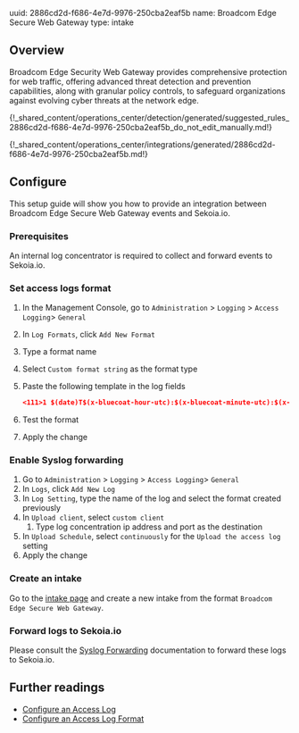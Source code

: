 uuid: 2886cd2d-f686-4e7d-9976-250cba2eaf5b
name: Broadcom Edge Secure Web Gateway
type: intake

## Overview

Broadcom Edge Security Web Gateway provides comprehensive protection for web traffic, offering advanced threat detection and prevention capabilities, along with granular policy controls, to safeguard organizations against evolving cyber threats at the network edge.

{!_shared_content/operations_center/detection/generated/suggested_rules_2886cd2d-f686-4e7d-9976-250cba2eaf5b_do_not_edit_manually.md!}

{!_shared_content/operations_center/integrations/generated/2886cd2d-f686-4e7d-9976-250cba2eaf5b.md!}

## Configure

This setup guide will show you how to provide an integration between Broadcom Edge Secure Web Gateway events and Sekoia.io.

### Prerequisites

An internal log concentrator is required to collect and forward events to Sekoia.io.

### Set access logs format
1. In the Management Console, go to `Administration` > `Logging` > `Access Logging`> `General`
2. In `Log Formats`, click `Add New Format`
3. Type a  format name
4. Select `Custom format string` as the format type
5. Paste the following template in the log fields
    
    ```json
    <111>1 $(date)T$(x-bluecoat-hour-utc):$(x-bluecoat-minute-utc):$(x-bluecoat-second-utc)$(s-computername) bluecoat - access_log - date=$(date) time=$(time) c-ip=$(c-ip) c-url=$(quot)$(url)$(quot) cs-Referer=$(quot)$(cs(Referer))$(quot) cs-user-agent=$(quot)$(cs(User-Agent))$(quot) cs-bytes=$(cs-bytes) cs-categories=$(cs-categories) cs-host=$(cs-host) cs-ip=$(cs-ip) cs-threat-risk=$(cs-threat-risk) cs-uri-path=$(cs-uri-path) cs-uri-port=$(cs-uri-port) cs-uri-query=$(quot)$(cs-uri-query)$(quot) cs-uri-scheme=$(cs-uri-scheme) cs-username=$(cs-username) cs-categories=$(cs-categories) cs-referer=$(cs-Referer) rs-content-type=$(quot)$(rs(Content-Type))$(quot) rs-status=$(rs-status) rs-version=$(rs-version) s-action=$(s-action) s-ip=$(s-ip) sc-bytes=$(sc-bytes) sc-status=$(sc-status) rs-content-type=$(rs-Content-Type) time-taken=$(time-taken) x-rs-certificate-hostname=$(x-rs-certificate-hostname) x-virus-id=$(x-virus-id) x-data-leak-detected=$(x-data-leak-detected) x-dns-cs-dns=$(x-dns-cs-dns) x-dns-cs-opcode=$(x-dns-cs-opcode) x-dns-cs-qclass=$(x-dns-cs-qclass) x-dns-cs-qtype=$(x-dns-cs-qtype) x-dns-cs-threat-risk-level=$(x-dns-cs-threat-risk-level) x-dns-rs-a-records=$(x-dns-rs-a-records) x-dns-rs-cname-records=$(x-dns-rs-cname-records) x-dns-rs-ptr-records=$(x-dns-rs-ptr-records) x-dns-rs-rcode-records=$(x-dns-rs-rcode-records)
    ```
    
6. Test the format
7. Apply the change


### Enable Syslog forwarding

1. Go to `Administration` > `Logging` > `Access Logging`> `General`
2. In `Logs`, click `Add New Log`
3. In `Log Setting`, type the name of the log and select the format created previously
4. In `Upload client`, select `custom client`
    1. Type log concentration ip address and port as the destination
5. In `Upload Schedule`, select `continuously` for the `Upload the access log` setting
6. Apply the change


### Create an intake

Go to the [intake page](https://app.sekoia.io/operations/intakes) and create a new intake from the format `Broadcom Edge Secure Web Gateway`.

### Forward logs to Sekoia.io

Please consult the [Syslog Forwarding](../../../ingestion_methods/sekoiaio_forwarder/) documentation to forward these logs to Sekoia.io.


## Further readings
- [Configure an Access Log](https://techdocs.broadcom.com/us/en/symantec-security-software/web-and-network-security/edge-swg/7-3/getting-started/page-help-administration/page-help-logging/page-help-access-logging-log.html)
- [Configure an Access Log Format](https://techdocs.broadcom.com/us/en/symantec-security-software/web-and-network-security/edge-swg/7-3/getting-started/page-help-administration/page-help-logging/log-formats/page-help-access-logging-format.html)
